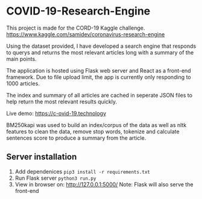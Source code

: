 # COVID-19-Research-Engine
This project is made for the CORD-19 Kaggle challenge.
https://www.kaggle.com/samidev/coronavirus-research-engine

Using the dataset provided, I have developed a search engine that responds to querys and returns the most relevant articles long with a summary of the main points.

The application is hosted using Flask web server and React as a front-end framework. Due to file upload limit, the app is currently only responding to 1000 articles.

The index and summary of all articles are cached in seperate JSON files to help return the most relevant results quickly.

Live demo: https://c-ovid-19.technology

BM250kapi was used to build an index/corpus of the data as well as nltk features to clean the data, remove stop words, tokenize and calculate sentences score to produce a summary from the article.

## Server installation
1. Add dependenices
    ```pip3 install -r requirements.txt```
2. Run Flask server
    ```python3 run.py```
3. View in browser on: http://127.0.0.1:5000/
Note: Flask will also serve the front-end
